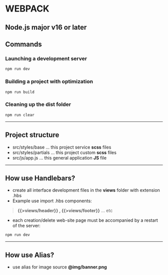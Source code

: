 # WEBPACK

## Node.js major v16 or later

## Сommands

### Launching a development server
```shell
npm run dev
```

### Building a project with optimization
```shell
npm run build
```

### Cleaning up the dist folder
```shell
npm run clear
```

---

## Project structure

- src/styles/base ... this project service **scss** files
- src/styles/partials ... this project custom **scss** files
- src/js/app.js ... this general application **JS** file

---

## How use Handlebars?

- create all interface development files in the **views** folder with extension .hbs
- Example use import .hbs components:
> **{{>views/header}} , {{>views/footer}}** ... etc 
- each creation/delete web-site page must be accompanied by a restart of the server:
```shell
npm run dev
```

---

## How use Alias?

- use alias for image source **@img/banner.png**